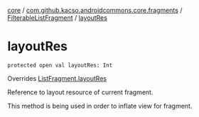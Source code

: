 [core](../../index.md) / [com.github.kacso.androidcommons.core.fragments](../index.md) / [FilterableListFragment](index.md) / [layoutRes](.)

# layoutRes

`protected open val layoutRes: Int`

Overrides [ListFragment.layoutRes](../-list-fragment/layout-res.md)

Reference to layout resource of current fragment.

This method is being used in order to inflate view for fragment.

